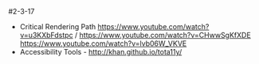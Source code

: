 #2-3-17 

- Critical Rendering Path https://www.youtube.com/watch?v=u3KXbFdstpc   / https://www.youtube.com/watch?v=CHwwSgKfXDE
https://www.youtube.com/watch?v=lvb06W_VKVE
- Accessibility Tools - http://khan.github.io/tota11y/
